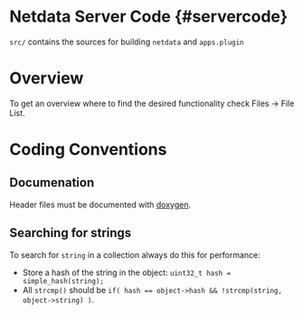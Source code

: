 Netdata Server Code {#servercode}
==============================================

`src/` contains the sources for building `netdata` and `apps.plugin`

# Overview

To get an overview where to find the desired functionality check Files -> File List.

# Coding Conventions
 
## Documenation
Header files must be documented with [doxygen](http://www.stack.nl/~dimitri/doxygen/manual/docblocks.html).

## Searching for strings
To search for `string` in a collection always do this for performance:
- Store a hash of the string in the object: `uint32_t hash = simple_hash(string);`
- All `strcmp()` should be `if( hash == object->hash && !strcmp(string, object->string) )`.